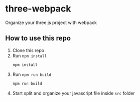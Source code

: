 # three-webpack

Organize your three js project with webpack

## How to use this repo
1. Clone this repo
2. Run `npm install`
   ```bash
   npm install
   ```
3. Run `npm run build`
   ```bash
   npm run build
   ```
4. Start split and organize your javascript file inside `src` folder
